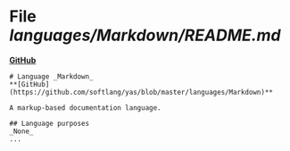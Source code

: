 # File _languages/Markdown/README.md_
**[GitHub](https://github.com/softlang/yas/blob/master/languages/Markdown/README.md)**
```
# Language _Markdown_
**[GitHub](https://github.com/softlang/yas/blob/master/languages/Markdown)**

A markup-based documentation language.

## Language purposes
_None_
...
```
